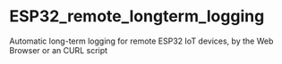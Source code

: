 # ESP32_remote_longterm_logging
Automatic long-term logging for remote ESP32 IoT devices, by the Web Browser or an CURL script
